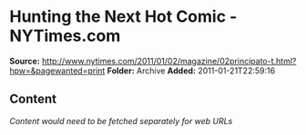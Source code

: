# Hunting the Next Hot Comic - NYTimes.com

**Source:** http://www.nytimes.com/2011/01/02/magazine/02principato-t.html?hpw=&pagewanted=print
**Folder:** Archive
**Added:** 2011-01-21T22:59:16




## Content
*Content would need to be fetched separately for web URLs*
